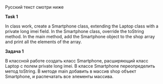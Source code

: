 Русский текст смотри ниже


**Task 1**

In class work, create a Smartphone class,
extending the Laptop class with a private long imei field.
In the Smartphone class, override the toString method.
In the main method, add the Smartphone object to the shop array and print all the elements of the array.



**Задача 1**

В классной работе создать класс Smartphone, 
расширяющий класс Laptop с полем private long imei.
В классе Smartphone переопределить метод toString. 
В методе main добавить в массив shop объект Smartphone, и распечатать все элементы массива.